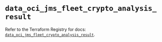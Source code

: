 # `data_oci_jms_fleet_crypto_analysis_result`

Refer to the Terraform Registry for docs: [`data_oci_jms_fleet_crypto_analysis_result`](https://registry.terraform.io/providers/oracle/oci/6.18.0/docs/data-sources/jms_fleet_crypto_analysis_result).
